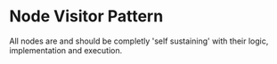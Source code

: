 # Node Visitor Pattern

All nodes are and should be completly 'self sustaining' with their logic, implementation and execution.


